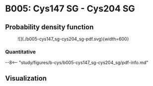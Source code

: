 # B005: Cys147 SG - Cys204 SG

## Probability density function

<figure markdown>
![](./b005-cys147_sg-cys204_sg-pdf.svg){width=600}
</figure>

### Quantitative

--8<-- "study/figures/b-cys/b005-cys147_sg-cys204_sg/pdf-info.md"

## Visualization

<div id="b005-view" class="mol-container"></div>

<script>
document.addEventListener('DOMContentLoaded', (event) => {
    const viewer = molstar.Viewer.create('b005-view', {
        layoutIsExpanded: false,
        layoutShowControls: false,
        layoutShowRemoteState: false,
        layoutShowSequence: true,
        layoutShowLog: false,
        layoutShowLeftPanel: false,
        viewportShowExpand: true,
        viewportShowSelectionMode: true,
        viewportShowAnimation: false,
        pdbProvider: 'rcsb',
    }).then(viewer => {
        // viewer.loadStructureFromUrl("/analysis/005-rogfp-glh-md/data/traj/frame_106403.pdb", "pdb");
        viewer.loadSnapshotFromUrl("/misc/002-molstar-states/f007.molj", "molj");
    });
});
</script>
